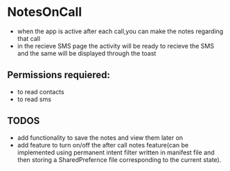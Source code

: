 # NotesOnCall
* when the app is active after each call,you can make the notes regarding that call
* in the recieve SMS page the activity will be ready to recieve the SMS and the same will be displayed through the toast

## Permissions requiered:
* to read contacts
* to read sms

## TODOS
* add functionality to save the notes and view them later on
* add feature to turn on/off the after call notes feature(can be implemented using permanent intent filter written in manifest file and then storing a SharedPrefernce file corresponding to the current state).
